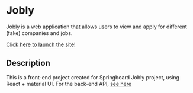 # Jobly
Jobly is a web application that allows users to view and apply for different (fake) companies and jobs.

[Click here to launch the site!](https://papayas-jobly.surge.sh/)

## Description
This is a front-end project created for Springboard Jobly project, using React + material UI. For the back-end API, [see here](https://github.com/kevban/jobly-backend)


